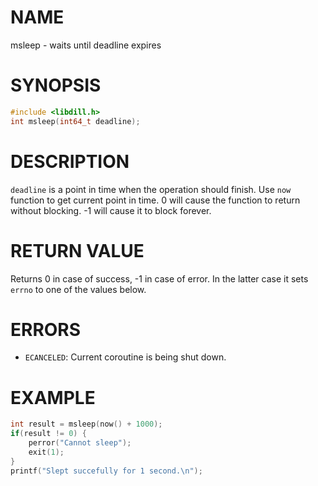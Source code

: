 # NAME

msleep - waits until deadline expires

# SYNOPSIS

```c
#include <libdill.h>
int msleep(int64_t deadline);
```

# DESCRIPTION

`deadline` is a point in time when the operation should finish. Use `now` function to get current point in time. 0 will cause the function to return without blocking. -1 will cause it to block forever.

# RETURN VALUE

Returns 0 in case of success, -1 in case of error. In the latter case it sets `errno` to one of the values below.

# ERRORS

* `ECANCELED`: Current coroutine is being shut down.

# EXAMPLE

```c
int result = msleep(now() + 1000);
if(result != 0) {
    perror("Cannot sleep");
    exit(1);
}
printf("Slept succefully for 1 second.\n");
```

